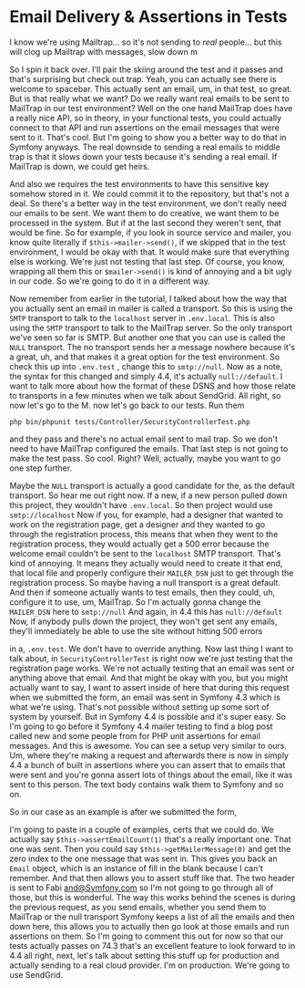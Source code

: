 # Email Delivery & Assertions in Tests

I know we're using
Mailtrap... so it's not sending to *real* people... but this will clog up Mailtrap
with messages, slow down m

So I spin it back over. I'll pair the skiing around the test and it passes and that's
surprising but check out trap. Yeah, you can actually see there is welcome to
spacebar. This actually sent an email, um, in that test, so great. But is that really
what we want? Do we really want real emails to be sent to MailTrap in our test
environment? Well on the one hand MailTrap does have a really nice API, so in theory,
in your functional tests, you could actually connect to that API and run assertions
on the email messages that were sent to it. That's cool. But I'm going to show you a
better way to do that in Symfony anyways. The real downside to sending a real emails
to middle trap is that it slows down your tests because it's sending a real email. If
MailTrap is down, we could get heirs.

And also we requires the test environments to have this sensitive key somehow stored
in it. We could commit it to the repository, but that's not a deal. So there's a
better way in the test environment, we don't really need our emails to be sent. We
want them to do creative, we want them to be processed in the system. But if at the
last second they weren't sent, that would be fine. So for example, if you look in
source service and mailer, you know quite literally if `$this->mailer->send()`, if we
skipped that in the test environment, I would be okay with that. It would make sure
that everything else is working. We're just not testing that last step. Of course,
you know, wrapping all them this or `$mailer->send()` is kind of annoying and a bit ugly
in our code. So we're going to do it in a different way.

Now remember from earlier in the tutorial, I talked about how the way that you
actually sent an email in mailer is called a transport. So this is using the `SMTP`
transport to talk to the `localhost` server in `.env.local`. This is also using
the `SMTP` transport to talk to the MailTrap server. So the only transport we've seen
so far is SMTP. But another one that you can use is called the `NULL` transport. The
no transport sends her a message nowhere because it's a great, uh, and that makes it
a great option for the test environment. So check this up into `.env.test` , change
this to `smtp://null`. Now as a note, the syntax for this changed and
simply 4.4, it's actually `null://default`. I want to talk more about
how the format of these DSNS and how those relate to transports in a few minutes when
we talk about SendGrid. All right, so now let's go to the M. now let's go back to our
tests. Run them

```terminal-silent
php bin/phpunit tests/Controller/SecurityControllerTest.php
```

and they pass and there's no actual email sent to mail trap. So we
don't need to have MailTrap configured the emails. That last step is not going to
make the test pass. So cool. Right? Well, actually, maybe you want to go one step
further.

Maybe the `NULL` transport is actually a good candidate for the, as the default
transport. So hear me out right now. If a new, if a new person pulled down this
project, they wouldn't have `.env.local`. So then project would use `smtp://localhost`
Now if you, for example, had a designer that wanted to work on the
registration page, get a designer and they wanted to go through the registration
process, this means that when they went to the registration process, they would
actually get a 500 error because the welcome email couldn't be sent to the `localhost`
SMTP transport. That's kind of annoying. It means they actually would need to create
it that end, that local file and properly configure their `MAILER_DSN` just to get
through the registration process. So maybe having a null transport is a great
default. And then if someone actually wants to test emails, then they could, uh,
configure it to use, um, MailTrap. So I'm actually gonna change the `MAILER_DSN` here to
`smtp://null` And again, in 4.4 this has `null://default`
Now, if anybody pulls down the project, they won't get sent any emails, they'll
immediately be able to use the site without hitting 500 errors

in a, `.env.test`. We don't have to override anything. Now last thing I want to talk
about, in `SecurityControllerTest` is right now we're just testing that the
registration page works. We're not actually testing that an email was sent or
anything above that email. And that might be okay with you, but you might actually
want to say, I want to assert inside of here that during this request when we
submitted the form, an email was sent in Symfony 4.3 which is what we're using.
That's not possible without setting up some sort of system by yourself. But in
Symfony 4.4 is possible and it's super easy. So I'm going to go before it Symfony 4.4
mailer testing to find a blog post called new and some people from for PHP unit
assertions for email messages. And this is awesome. You can see a setup very similar
to ours. Um, where they're making a request and afterwards there is now in simply 4.4
a bunch of built in assertions where you can assert that to emails that were sent and
you're gonna assert lots of things about the email, like it was sent to this person.
The text body contains walk them to Symfony and so on.

So in our case as an example is after we submitted the form,

I'm going to paste in a couple of examples, certs that we could do. We actually say
`$this->assertEmailCount(1)` that's a really important one. That one was sent.
Then you could say `$this->getMailerMessage(0)` and get the zero index to the
one message that was sent in. This gives you back an `Email` object, which is an
instance of fill in the blank because I can't remember. And that then allows you to
assert stuff like that. The two header is sent to Fabi and@Symfony.com so I'm not
going to go through all of those, but this is wonderful. The way this works behind
the scenes is during the previous request, as you send emails, whether you send them
to MailTrap or the null transport Symfony keeps a list of all the emails and then
down here, this allows you to actually then go look at those emails and run
assertions on them. So I'm going to comment this out for now so that our tests
actually passes on 74.3 that's an excellent feature to look forward to in 4.4 all
right, next, let's talk about setting this stuff up for production and actually
sending to a real cloud provider. I'm on production. We're going to use SendGrid.
